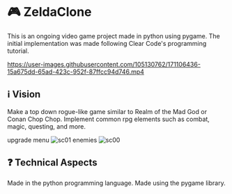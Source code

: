 # 🎮 ZeldaClone
This is an ongoing video game project made in python using pygame. The initial implementation was made following Clear Code's programming tutorial. 

https://user-images.githubusercontent.com/105130762/171106436-15a675dd-65ad-423c-952f-87ffcc94d746.mp4

## ℹ️ Vision
Make a top down rogue-like game similar to Realm of the Mad God or Conan Chop Chop. Implement common rpg elements such as combat, magic, questing, and more. 

upgrade menu
![sc01](https://user-images.githubusercontent.com/105130762/171107432-ef8849f1-c92a-4c74-b46e-e2a25fef12e4.png)
enemies
![sc00](https://user-images.githubusercontent.com/105130762/171107492-c5b5a5c9-d8b4-4b4c-9249-ae3f138fdf08.png)

## ❓ Technical Aspects
Made in the python programming language. Made using the pygame library.
